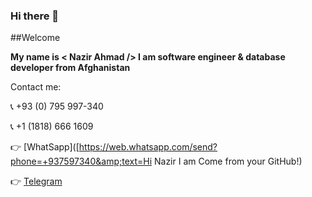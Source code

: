 ### Hi there 👋

##Welcome


**My name is < Nazir Ahmad /> I am software engineer & database developer from Afghanistan**

Contact me:

:telephone_receiver: +93 (0) 795 997-340

:telephone_receiver: +1 (1818) 666 1609

:point_right: [WhatSapp]([https://web.whatsapp.com/send?phone=+937597340&amp;text=Hi Nazir I am Come from your GitHub!)

:point_right: [Telegram](http://t.me/nazirahmad7340)
